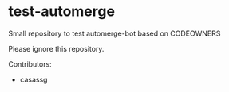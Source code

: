 # test-automerge

Small repository to test automerge-bot based on CODEOWNERS

Please ignore this repository.


Contributors:
- casassg


